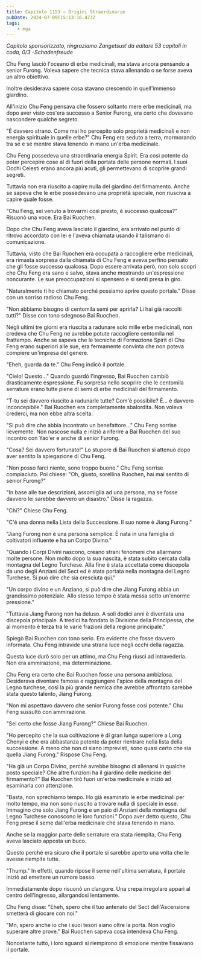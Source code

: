 ```yaml
---
title: Capitolo 1153 – Origini Straordinarie
pubDate: 2024-07-09T15:13:16.473Z
tags:
    - mga
---
```



<em>Capitolo sponsorizzato, ringraziamo Zangetsus!
da editare
53 capitoli in coda, 0/3
-Schadenfreude</em>


Chu Feng lasciò l'oceano di erbe medicinali, ma stava ancora pensando a senior Furong. Voleva sapere che tecnica stava allenando o se forse aveva un altro obiettivo.


Inoltre desiderava sapere cosa stavano crescendo in quell'immenso giardino.


All'inizio Chu Feng pensava che fossero soltanto mere erbe medicinali, ma dopo aver visto cos'era successo a Senior Furong, era certo che dovevano nascondere qualche segreto.


"È davvero strano. Come mai ho percepito solo proprietà medicinali e non energia spirituale in quelle erbe?" Chu Feng era seduto a terra, mormorando tra sé e sé mentre stava tenendo in mano un'erba medicinale.


Chu Feng possedeva una straordinaria energia Spirit. Era così potente da poter percepire cose al di fuori della portata delle persone normali. I suoi Occhi Celesti erano ancora più acuti, gli permettevano di scoprire grandi segreti.


Tuttavia non era riuscito a capire nulla del giardino del firmamento. Anche se sapeva che le erbe possedevano una proprietà speciale, non riusciva a capire quale fosse.


"Chu Feng, sei venuto a trovarmi così presto, è successo qualcosa?" Risuonò una voce. Era Bai Ruochen.


Dopo che Chu Feng aveva lasciato il giardino, era arrivato nel punto di ritrovo accordato con lei e l'aveva chiamata usando il talismano di comunicazione.


Tuttavia, visto che Bai Ruochen era occupata a raccogliere erbe medicinali, era rimasta sorpresa dalla chiamata di Chu Feng e aveva perfino pensato che gli fosse successo qualcosa. Dopo essere arrivata però, non solo scoprì che Chu Feng era sano e salvo, stava anche mostrando un'espressione noncurante. Le sue preoccupazioni si spensero e si sentì presa in giro.


"Naturalmente ti ho chiamato perché possiamo aprire questo portale." Disse con un sorriso radioso Chu Feng.


"Non abbiamo bisogno di centomila semi per aprirla? Li hai già raccolti tutti?" Disse con tono sdegnoso Bai Ruochen.


Negli ultimi tre giorni era riuscita a radunare solo mille erbe medicinali, non credeva che Chu Feng ne avrebbe potute raccogliere centomila nel frattempo. Anche se sapeva che le tecniche di Formazione Spirit di Chu Feng erano superiori alle sue, era fermamente convinta che non poteva compiere un'impresa del genere.


"Eheh, guarda da te." Chu Feng indicò il portale.


"Cielo! Questo..." Quando guardò l'ingresso, Bai Ruochen cambiò drasticamente espressione. Fu sorpresa nello scoprire che le centomila serrature erano tutte piene di semi di erbe medicinali del firmamento.


"T-tu sei davvero riuscito a radunarle tutte? Com'è possibile? È... è davvero inconcepibile." Bai Ruochen era completamente sbalordita. Non voleva crederci, ma non ebbe altra scelta.


"Si può dire che abbia incontrato un benefattore..." Chu Feng sorrise lievemente. Non nascose nulla e iniziò a riferire a Bai Ruochen del suo incontro con Yao'er e anche di senior Furong.


"Cosa? Sei davvero fortunato!" Lo stupore di Bai Ruochen si attenuò dopo aver sentito la spiegazione di Chu Feng.


"Non posso farci niente, sono troppo buono." Chu Feng sorrise compiaciuto. Poi chiese: "Oh, giusto, sorellina Ruochen, hai mai sentito di senior Furong?"


"In base alle tue descrizioni, assomiglia ad una persona, ma se fosse davvero lei sarebbe davvero un disastro." Disse la ragazza.


"Chi?" Chiese Chu Feng.


"C'è una donna nella Lista della Successione. Il suo nome è Jiang Furong."


"Jiang Furong non è una persona semplice. È nata in una famiglia di coltivatori influente e ha un Corpo Divino."


"Quando i Corpi Divini nascono, creano strani fenomeni che allarmano molte persone. Non molto dopo la sua nascita, è stata subito cercata dalla montagna del Legno Turchese. Alla fine è stata accettata come discepola da uno degli Anziani del Sect ed è stata portata nella montagna del Legno Turchese. Si può dire che sia cresciuta qui."


"Un corpo divino e un Anziano, si può dire che Jiang Furong abbia un grandissimo potenziale. Allo stesso tempo è stata messa sotto un'enorme pressione."


"Tuttavia Jiang Furong non ha deluso. A soli dodici anni è diventata una discepola principale. A tredici ha fondato la Divisione della Principessa, che al momento è terza tra le varie frazioni della regione principale."


Spiegò Bai Ruochen con tono serio. Era evidente che fosse davvero informata. Chu Feng intravide una strana luce negli occhi della ragazza.


Questa luce durò solo per un attimo, ma Chu Feng riuscì ad intravederla. Non era ammirazione, ma determinazione.


Chu Feng era certo che Bai Ruochen fosse una persona ambiziosa. Desiderava diventare famosa e raggiungere l'apice della montagna del Legno turchese, così la più grande nemica che avrebbe affrontato sarebbe stata questo talento, Jiang Furong.


"Non mi aspettavo davvero che senior Furong fosse così potente." Chu Feng sussultò con ammirazione.


"Sei certo che fosse Jiang Furong?" Chiese Bai Ruochen.


"Ho percepito che la sua coltivazione è di gran lunga superiore a Long Chenyi e che era abbastanza potente da poter rientrare nella lista della successione. A meno che non ci siano imprevisti, sono quasi certo che sia quella Jiang Furong." Rispose Chu Feng.


"Ha già un Corpo Divino, perché avrebbe bisogno di allenarsi in qualche posto speciale? Che altre funzioni ha il giardino delle medicine del firmamento?" Bai Ruochen tirò fuori un'erba medicinale e iniziò ad esaminarla con attenzione.


"Basta, non sprechiamo tempo. Ho già esaminato le erbe medicinali per molto tempo, ma non sono riuscito a trovare nulla di speciale in esse. Immagino che solo Jiang Furong e un paio di Anziani della montagna del Legno Turchese conoscono le loro funzioni." Dopo aver detto questo, Chu Feng prese il seme dall'erba medicinale che stava tenendo in mano.


Anche se la maggior parte delle serrature era stata riempita, Chu Feng aveva lasciato apposta un buco.


Questo perché era sicuro che il portale si sarebbe aperto una volta che le avesse riempite tutte.


"Thump." In effetti, quando ripose il seme nell'ultima serratura, il portale iniziò ad emettere un rumore basso.


Immediatamente dopo risuonò un clangore. Una crepa irregolare apparì al centro dell'ingresso, allargandosi lentamente.


Chu Feng disse: "Eheh, spero che il tuo antenato del Sect dell'Ascensione smetterà di giocare con noi."


"Mn, spero anche io che i suoi tesori siano oltre la porta. Non voglio superare altre prove." Bai Ruochen sapeva cosa intendeva Chu Feng.


Nonostante tutto, i loro sguardi si riempirono di emozione mentre fissavano il portale.
                                


                                



